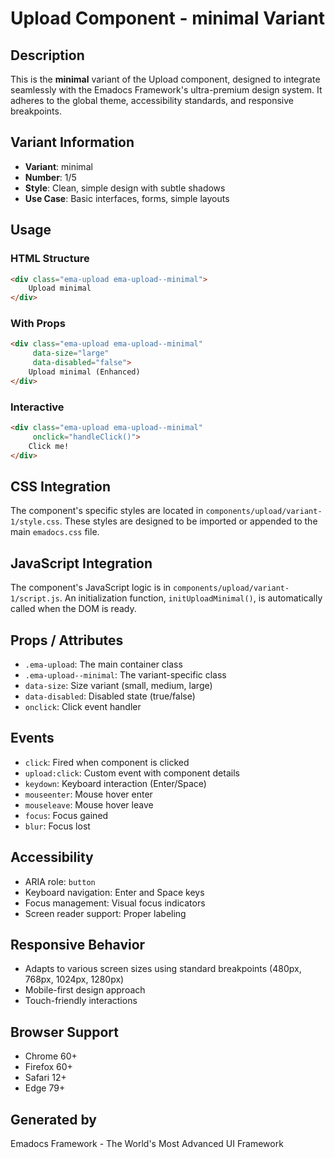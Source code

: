 # Upload Component - minimal Variant

## Description
This is the **minimal** variant of the Upload component, designed to integrate seamlessly with the Emadocs Framework's ultra-premium design system. It adheres to the global theme, accessibility standards, and responsive breakpoints.

## Variant Information
- **Variant**: minimal
- **Number**: 1/5
- **Style**: Clean, simple design with subtle shadows
- **Use Case**: Basic interfaces, forms, simple layouts

## Usage

### HTML Structure
```html
<div class="ema-upload ema-upload--minimal">
    Upload minimal
</div>
```

### With Props
```html
<div class="ema-upload ema-upload--minimal" 
     data-size="large" 
     data-disabled="false">
    Upload minimal (Enhanced)
</div>
```

### Interactive
```html
<div class="ema-upload ema-upload--minimal" 
     onclick="handleClick()">
    Click me!
</div>
```

## CSS Integration
The component's specific styles are located in `components/upload/variant-1/style.css`. These styles are designed to be imported or appended to the main `emadocs.css` file.

## JavaScript Integration
The component's JavaScript logic is in `components/upload/variant-1/script.js`. An initialization function, `initUploadMinimal()`, is automatically called when the DOM is ready.

## Props / Attributes
- `.ema-upload`: The main container class
- `.ema-upload--minimal`: The variant-specific class
- `data-size`: Size variant (small, medium, large)
- `data-disabled`: Disabled state (true/false)
- `onclick`: Click event handler

## Events
- `click`: Fired when component is clicked
- `upload:click`: Custom event with component details
- `keydown`: Keyboard interaction (Enter/Space)
- `mouseenter`: Mouse hover enter
- `mouseleave`: Mouse hover leave
- `focus`: Focus gained
- `blur`: Focus lost

## Accessibility
- ARIA role: `button`
- Keyboard navigation: Enter and Space keys
- Focus management: Visual focus indicators
- Screen reader support: Proper labeling

## Responsive Behavior
- Adapts to various screen sizes using standard breakpoints (480px, 768px, 1024px, 1280px)
- Mobile-first design approach
- Touch-friendly interactions

## Browser Support
- Chrome 60+
- Firefox 60+
- Safari 12+
- Edge 79+

## Generated by
Emadocs Framework - The World's Most Advanced UI Framework
